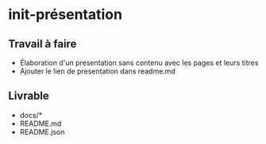 # init-présentation

## Travail à faire
- Élaboration d'un presentation sans contenu avec les pages et leurs titres
- Ajouter le lien de presentation dans readme.md

## Livrable

- docs/*
- README.md
- README.json
